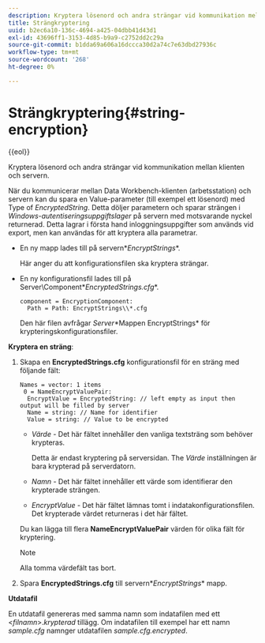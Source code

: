 ```yaml
---
description: Kryptera lösenord och andra strängar vid kommunikation mellan klienten och servern.
title: Strängkryptering
uuid: b2ec6a10-136c-4694-a425-04dbb41d43d1
exl-id: 43696ff1-3153-4d85-b9a9-c2752dd2c29a
source-git-commit: b1dda69a606a16dccca30d2a74c7e63dbd27936c
workflow-type: tm+mt
source-wordcount: '268'
ht-degree: 0%

---
```


# Strängkryptering{#string-encryption}

{{eol}}

Kryptera lösenord och andra strängar vid kommunikation mellan klienten och servern.

När du kommunicerar mellan Data Workbench-klienten (arbetsstation) och servern kan du spara en Value-parameter (till exempel ett lösenord) med Type of *EncryptedString*. Detta döljer parametern och sparar strängen i *Windows-autentiseringsuppgiftslager* på servern med motsvarande nyckel returnerad. Detta lagrar i första hand inloggningsuppgifter som används vid export, men kan användas för att kryptera alla parametrar.

* En ny mapp lades till på servern\**EncryptStrings**.

   Här anger du att konfigurationsfilen ska kryptera strängar.

* En ny konfigurationsfil lades till på Server\Component\**EncryptedStrings.cfg**.

   ```
   component = EncryptionComponent:
     Path = Path: EncryptStrings\\*.cfg
   ```

   Den här filen avfrågar *Server*\*Mappen EncryptStrings* för krypteringskonfigurationsfiler.

**Kryptera en sträng**:

1. Skapa en **EncryptedStrings.cfg** konfigurationsfil för en sträng med följande fält:

   ```
   Names = vector: 1 items
    0 = NameEncryptValuePair:
     EncryptValue = EncryptedString: // left empty as input then output will be filled by server
     Name = string: // Name for identifier 
     Value = string: // Value to be encrypted
   ```

   * *Värde* - Det här fältet innehåller den vanliga textsträng som behöver krypteras.

      Detta är endast kryptering på serversidan. The *Värde* inställningen är bara krypterad på serverdatorn.

   * *Namn* - Det här fältet innehåller ett värde som identifierar den krypterade strängen.
   * *EncryptValue* - Det här fältet lämnas tomt i indatakonfigurationsfilen. Det krypterade värdet returneras i det här fältet.

   Du kan lägga till flera **NameEncryptValuePair** värden för olika fält för kryptering.

   >[!NOTE]
   >
   >Alla tomma värdefält tas bort.

1. Spara **EncryptedStrings.cfg** till servern\**EncryptStrings** mapp.

**Utdatafil**

En utdatafil genereras med samma namn som indatafilen med ett &lt;*filnamn*>.*krypterad* tillägg. Om indatafilen till exempel har ett namn *sample.cfg* namnger utdatafilen *sample.cfg.encrypted*.
